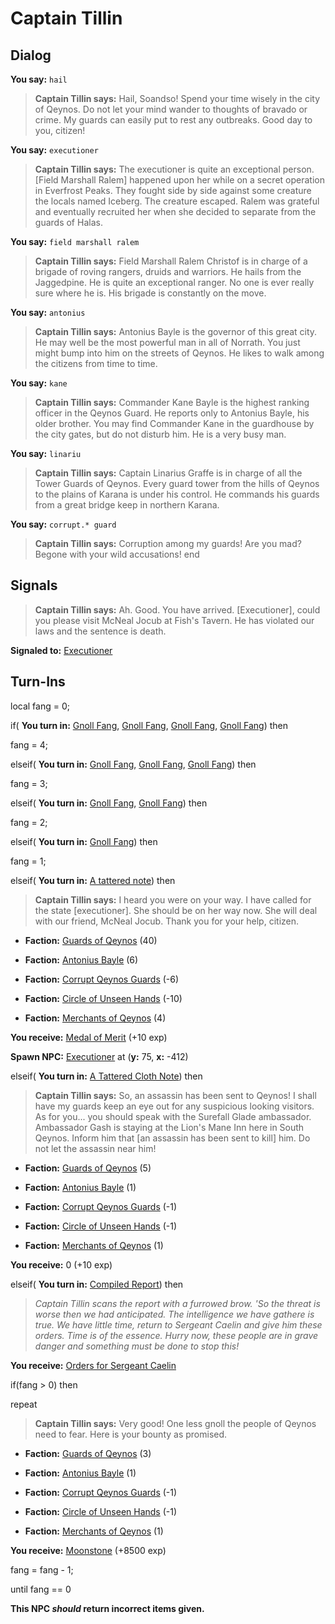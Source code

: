 # Captain Tillin
## Dialog

**You say:** `hail`



>**Captain Tillin says:** Hail, Soandso! Spend your time wisely in the city of Qeynos. Do not let your mind wander to thoughts of bravado or crime. My guards can easily put to rest any outbreaks. Good day to you, citizen!

**You say:** `executioner`



>**Captain Tillin says:** The executioner is quite an exceptional person.  [Field Marshall Ralem] happened upon her while on a secret operation in Everfrost Peaks.  They fought side by side against some creature the locals named Iceberg.  The creature escaped.  Ralem was grateful and eventually recruited her when she decided to separate from the guards of Halas.

**You say:** `field marshall ralem`



>**Captain Tillin says:** Field Marshall Ralem Christof is in charge of a brigade of roving rangers, druids and warriors.  He hails from the Jaggedpine.  He is quite an exceptional ranger.  No one is ever really sure where he is.  His brigade is constantly on the move.

**You say:** `antonius`



>**Captain Tillin says:** Antonius Bayle is the governor of this great city.  He may well be the most powerful man in all of Norrath.  You just might bump into him on the streets of Qeynos.  He likes to walk among the citizens from time to time.

**You say:** `kane`



>**Captain Tillin says:** Commander Kane Bayle is the highest ranking officer in the Qeynos Guard.  He reports only to Antonius Bayle, his older brother.  You may find Commander Kane in the guardhouse by the city gates, but do not disturb him.  He is a very busy man.

**You say:** `linariu`



>**Captain Tillin says:** Captain Linarius Graffe is in charge of all the Tower Guards of Qeynos.  Every guard tower from the hills of Qeynos to the plains of Karana is under his control.  He commands his guards from a great bridge keep in northern Karana.



**You say:** `corrupt.* guard`



>**Captain Tillin says:** Corruption among my guards!  Are you mad?  Begone with your wild accusations!
end

## Signals

>**Captain Tillin says:** Ah.  Good.  You have arrived.  [Executioner], could you please visit McNeal Jocub at Fish's Tavern.  He has violated our laws and the sentence is death.

**Signaled to:**  [Executioner](/npc/1202)
## Turn-Ins

local fang = 0;





if( **You turn in:** [Gnoll Fang](/item/13915), [Gnoll Fang](/item/13915), [Gnoll Fang](/item/13915), [Gnoll Fang](/item/13915)) then 


fang = 4;

elseif( **You turn in:** [Gnoll Fang](/item/13915), [Gnoll Fang](/item/13915), [Gnoll Fang](/item/13915)) then



fang = 3;

elseif( **You turn in:** [Gnoll Fang](/item/13915), [Gnoll Fang](/item/13915)) then


fang = 2;

elseif( **You turn in:** [Gnoll Fang](/item/13915)) then


fang = 1;

elseif( **You turn in:** [A tattered note](/item/18815)) then


>**Captain Tillin says:** I heard you were on your way. I have called for the state [executioner]. She should be on her way now. She will deal with our friend, McNeal Jocub. Thank you for your help, citizen.


* __Faction:__ [Guards of Qeynos](/faction/262) (40)


* __Faction:__ [Antonius Bayle](/faction/219) (6)


* __Faction:__ [Corrupt Qeynos Guards](/faction/230) (-6)


* __Faction:__ [Circle of Unseen Hands](/faction/223) (-10)


* __Faction:__ [Merchants of Qeynos](/faction/291) (4)


 **You receive:**  [Medal of Merit](/item/13305) (+10 exp)


**Spawn NPC:**  [Executioner](/npc/1202) at (**y:** 75, **x:** -412)

elseif( **You turn in:** [A Tattered Cloth Note](/item/18912)) then


>**Captain Tillin says:** So, an assassin has been sent to Qeynos! I shall have my guards keep an eye out for any suspicious looking visitors. As for you... you should speak with the Surefall Glade ambassador. Ambassador Gash is staying at the Lion's Mane Inn here in South Qeynos. Inform him that [an assassin has been sent to kill] him. Do not let the assassin near him!





* __Faction:__ [Guards of Qeynos](/faction/262) (5)


* __Faction:__ [Antonius Bayle](/faction/219) (1)


* __Faction:__ [Corrupt Qeynos Guards](/faction/230) (-1)


* __Faction:__ [Circle of Unseen Hands](/faction/223) (-1)


* __Faction:__ [Merchants of Qeynos](/faction/291) (1)


 **You receive:** 0 (+10 exp)

elseif( **You turn in:** [Compiled Report](/item/8280)) then


>*Captain Tillin scans the report with a furrowed brow. 'So the threat is worse then we had anticipated. The intelligence we have gathere is true. We have little time, return to Sergeant Caelin and give him these orders. Time is of the essence. Hurry now, these people are in grave danger and something must be done to stop this!*


 **You receive:**  [Orders for Sergeant Caelin](/item/8287) 



if(fang > 0) then


repeat



>**Captain Tillin says:** Very good! One less gnoll the people of Qeynos need to fear. Here is your bounty as promised.







* __Faction:__ [Guards of Qeynos](/faction/262) (3)



* __Faction:__ [Antonius Bayle](/faction/219) (1)



* __Faction:__ [Corrupt Qeynos Guards](/faction/230) (-1)



* __Faction:__ [Circle of Unseen Hands](/faction/223) (-1)



* __Faction:__ [Merchants of Qeynos](/faction/291) (1)



 **You receive:**  [Moonstone](/item/10070) (+8500 exp)



fang = fang - 1;


until fang == 0





**This NPC *should* return incorrect items given.**


